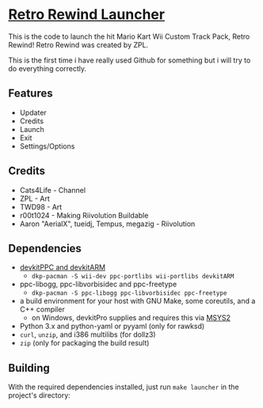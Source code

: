 # [Retro Rewind Launcher](https://wiki.tockdom.com/wiki/Retro_Rewind)
This is the code to launch the hit Mario Kart Wii Custom Track Pack, Retro Rewind! Retro Rewind was created by ZPL.

This is the first time i have really used Github for something but i will try to do everything correctly.

## Features

- Updater
- Credits
- Launch
- Exit
- Settings/Options

## Credits

- Cats4Life - Channel
- ZPL - Art
- TWD98 - Art
- r00t1024 - Making Riivolution Buildable
- Aaron "AerialX", tueidj, Tempus, megazig - Riivolution

## Dependencies

- [devkitPPC and devkitARM](https://devkitpro.org/wiki/Getting_Started)
	- `dkp-pacman -S wii-dev ppc-portlibs wii-portlibs devkitARM`
- ppc-libogg, ppc-libvorbisidec and ppc-freetype
	- `dkp-pacman -S ppc-libogg ppc-libvorbisidec ppc-freetype`
- a build environment for your host with GNU Make, some coreutils, and a C++ compiler
	- on Windows, devkitPro supplies and requires this via [MSYS2](https://www.msys2.org/)
- Python 3.x and python-yaml or pyyaml (only for rawksd)
- `curl`, `unzip`, and i386 multilibs (for dollz3)
- `zip` (only for packaging the build result)


## Building

With the required dependencies installed, just run `make launcher` in the project's directory:
